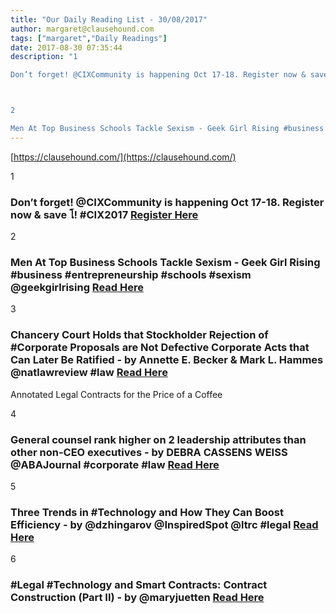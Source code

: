 ```yaml
---
title: "Our Daily Reading List - 30/08/2017"
author: margaret@clausehound.com
tags: ["margaret","Daily Readings"]
date: 2017-08-30 07:35:44
description: "1

Don’t forget! @CIXCommunity is happening Oct 17-18. Register now & save โ! #CIX2017 Register Here



2

Men At Top Business Schools Tackle Sexism - Geek Girl Rising #business #entrepreneurship #sc..."
---
```


[https://clausehound.com/](https://clausehound.com/)

1

### Don’t forget! @CIXCommunity is happening Oct 17-18. Register now & save โ! #CIX2017 [Register Here](https://goo.gl/FjuJN9)

2

### Men At Top Business Schools Tackle Sexism - Geek Girl Rising #business #entrepreneurship #schools #sexism @geekgirlrising [Read Here](https://www.forbes.com/sites/geekgirlrising/2017/08/26/men-at-top-business-schools-take-on-sexism/#3c27eedfdbe4)

3

### Chancery Court Holds that Stockholder Rejection of #Corporate Proposals are Not Defective Corporate Acts that Can Later Be Ratified - by Annette E. Becker & Mark L. Hammes @natlawreview #law [Read Here](https://goo.gl/yeXaeH)

Annotated Legal Contracts
for the Price of a Coffee

4

### General counsel rank higher on 2 leadership attributes than other non-CEO executives - by DEBRA CASSENS WEISS @ABAJournal #corporate #law [Read Here](https://goo.gl/ZM1x4N)

5

### Three Trends in #Technology and How They Can Boost Efficiency - by @dzhingarov @InspiredSpot @ltrc #legal [Read Here](https://goo.gl/1o1pkY)

6

### #Legal #Technology and Smart Contracts: Contract Construction (Part II) - by @maryjuetten  [Read Here](https://goo.gl/LiNSqM)